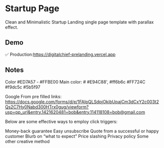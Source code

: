 # Startup Page

Clean and Minimalistic Startup Landing single page template with parallax effect.

## Demo

✅  Production:https://digitalchief-prelanding.vercel.app



## Notes

Color #ED7A57 - #FFBE00
Main color: # #E94C88', #ff6b6c #FF724C #f9dc5c #5b5f97

 
Google From pre filled links: 
https://docs.google.com/forms/d/e/1FAIpQLSdpjOkibUpajCm3dCxY2c003t2Qs2C7Hy0Nabd300HTrx0gug/viewform?usp=pp_url&entry.1421620481=bob&entry.114118108=bob@gmail.com



 Below are some effective ways to employ click triggers:

Money-back guarantee
Easy unsubscribe
Quote from a successful or happy customer
Blurb on “what to expect”
Price slashing
Privacy policy
Some other creative method